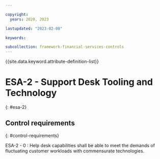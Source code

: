 ```yaml
---

copyright:
  years: 2020, 2023

lastupdated: "2023-02-08"

keywords:

subcollection: framework-financial-services-controls
---
```


{{site.data.keyword.attribute-definition-list}}

               
# ESA-2 - Support Desk Tooling and Technology
{: #esa-2}

## Control requirements
{: #control-requirements}

ESA-2 - 0
    : Help desk capabilities shall be able to meet the demands of fluctuating customer workloads with commensurate technologies.






